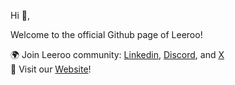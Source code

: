 Hi 🤗,

Welcome to the official Github page of Leeroo!

🌍 Join Leeroo community: [Linkedin](https://www.linkedin.com/company/leeroo/?viewAsMember=true), [Discord](https://discord.gg/hqVbPNNEZM), and [X](https://twitter.com/LeerooAI)  
🌟 Visit our [Website](https://www.leeroo.com/)!
